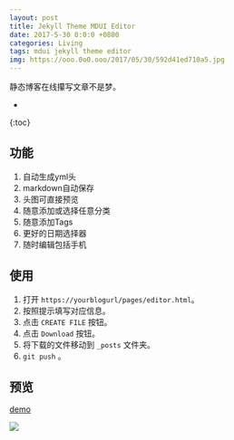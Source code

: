 ```yaml
---
layout: post
title: Jekyll Theme MDUI Editor
date: 2017-5-30 0:0:0 +0800
categories: Living
tags: mdui jekyll theme editor
img: https://ooo.0o0.ooo/2017/05/30/592d41ed710a5.jpg
---
```

静态博客在线攥写文章不是梦。

*
{:toc}

## 功能

1. 自动生成yml头
2. markdown自动保存
3. 头图可直接预览
4. 随意添加或选择任意分类
5. 随意添加Tags
6. 更好的日期选择器
7. 随时编辑包括手机

## 使用

1. 打开 `https://yourblogurl/pages/editor.html`。
2. 按照提示填写对应信息。
4. 点击 `CREATE FILE` 按钮。
5. 点击 `Download` 按钮。
6. 将下载的文件移动到 `_posts` 文件夹。
7. `git push` 。

## 预览

[demo](https://blog.kejun.me/pages/editor.html)

![](https://ooo.0o0.ooo/2017/05/30/592d4280948fb.jpg)
